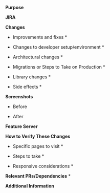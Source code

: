 **Purpose**


**JIRA**


**Changes**
* Improvements and fixes
  * 

* Changes to developer setup/environment
  * 

* Architectural changes
  * 

* Migrations or Steps to Take on Production
  * 
  
* Library changes
  * 

* Side effects
  * 

**Screenshots**
* Before

* After

**Feature Server**


**How to Verify These Changes**
* Specific pages to visit
  * 

* Steps to take
  * 

* Responsive considerations
  * 

**Relevant PRs/Dependencies**
  * 

**Additional Information**
